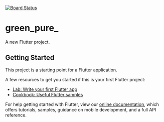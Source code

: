 [![Board Status](https://dev.azure.com/organizacionNikols/90c1e015-0a4d-4b1a-9eb3-b76f4ba68702/8814abd8-4821-4491-ad19-b735196d9bce/_apis/work/boardbadge/844d6043-f8e0-43f5-805c-1a0c8f60d0d9)](https://dev.azure.com/organizacionNikols/90c1e015-0a4d-4b1a-9eb3-b76f4ba68702/_boards/board/t/8814abd8-4821-4491-ad19-b735196d9bce/Microsoft.RequirementCategory)
# green_pure_

A new Flutter project.

## Getting Started

This project is a starting point for a Flutter application.

A few resources to get you started if this is your first Flutter project:

- [Lab: Write your first Flutter app](https://flutter.dev/docs/get-started/codelab)
- [Cookbook: Useful Flutter samples](https://flutter.dev/docs/cookbook)

For help getting started with Flutter, view our
[online documentation](https://flutter.dev/docs), which offers tutorials,
samples, guidance on mobile development, and a full API reference.
